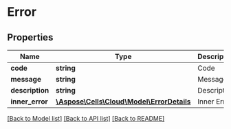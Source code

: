 # Error

## Properties
Name | Type | Description | Notes
------------ | ------------- | ------------- | -------------
**code** | **string** | Code | [optional] 
**message** | **string** | Message | [optional] 
**description** | **string** | Description | [optional] 
**inner_error** | [**\Aspose\Cells\Cloud\Model\ErrorDetails**](ErrorDetails.md) | Inner Error | [optional] 

[[Back to Model list]](../README.md#documentation-for-models) [[Back to API list]](../README.md#documentation-for-api-endpoints) [[Back to README]](../README.md)


